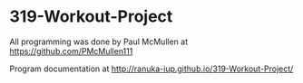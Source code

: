 # 319-Workout-Project
All programming was done by Paul McMullen at https://github.com/PMcMullen111

Program documentation at http://ranuka-iup.github.io/319-Workout-Project/
